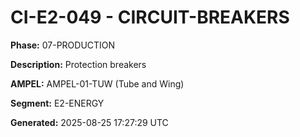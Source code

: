 # CI-E2-049 - CIRCUIT-BREAKERS

**Phase:** 07-PRODUCTION

**Description:** Protection breakers

**AMPEL:** AMPEL-01-TUW (Tube and Wing)

**Segment:** E2-ENERGY

**Generated:** 2025-08-25 17:27:29 UTC
